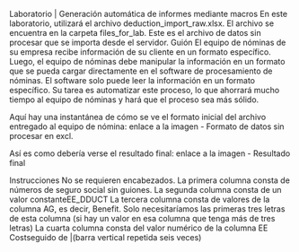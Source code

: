 Laboratorio | Generación automática de informes mediante macros
En este laboratorio, utilizará el archivo deduction_import_raw.xlsx. El archivo se encuentra en la carpeta files_for_lab. Este es el archivo de datos sin procesar que se importa desde el servidor.
Guión
El equipo de nóminas de su empresa recibe información de su cliente en un formato específico. Luego, el equipo de nóminas debe manipular la información en un formato que se pueda cargar directamente en el software de procesamiento de nóminas. El software solo puede leer la información en un formato específico. Su tarea es automatizar este proceso, lo que ahorrará mucho tiempo al equipo de nóminas y hará que el proceso sea más sólido.

Aquí hay una instantánea de cómo se ve el formato inicial del archivo entregado al equipo de nómina: enlace a la imagen - Formato de datos sin procesar en excl.

Así es como debería verse el resultado final: enlace a la imagen - Resultado final

Instrucciones
No se requieren encabezados.
La primera columna consta de números de seguro social sin guiones.
La segunda columna consta de un valor constanteEE_DDUCT
La tercera columna consta de valores de la columna AG, es decir, Benefit. Solo necesitaríamos las primeras tres letras de esta columna (si hay un valor en esa columna que tenga más de tres letras)
La cuarta columna consta del valor numérico de la columna EE Costseguido de |(barra vertical repetida seis veces)
